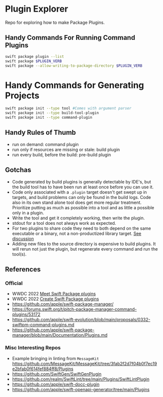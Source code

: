 # Plugin Explorer


Repo for exploring how to make Package Plugins.
            
## Handy Commands For Running Command Plugins 

```bash
swift package plugin --list
swift package $PLUGIN_VERB
swift package --allow-writing-to-package-directory $PLUGIN_VERB
```

# Handy Commands for Generating Projects

```bash
swift package init --type tool #Comes with argument parser
swift package init --type build-tool-plugin
swift package init --type command-plugin
```

## Handy Rules of Thumb

- run on demand: command plugin
- run only if resources are missing or stale: build plugin
- run every build, before the build: pre-build plugin


## Gotchas

- Code generated by build plugins is generally detectable by IDE's, but the build tool has to have been run at least once before you can use it.
- Code only associated with a `.plugin` target doesn't get swept up in targets, and build problems can only be found in the build logs. Code also in its own stand alone tool does get more regular treatment. Prioritize putting as much as possible into a tool and as little a possible only in a plugin. 
- Write the tool and get it completely working, then write the plugin.
- stdout for a tool does not always work as expected. 
- For two plugins to share code they need to both depend on the same executable or a binary, not a non-productized library target. [See discussion](https://forums.swift.org/t/difficulty-sharing-code-between-swift-package-manager-plugins/61690/3)
- Adding new files to the source directory is expensive to build plugins. It will rerun not just the plugin, but regenerate every command and run the tool(s). 

            
## References

### Official
- WWDC 2022 [Meet Swift Package plugins](https://developer.apple.com/videos/play/wwdc2022/110359)
- WWDC 2022 [Create Swift Package plugins](https://developer.apple.com/videos/play/wwdc2022/110401/)
- https://github.com/apple/swift-package-manager/
- https://forums.swift.org/t/pitch-package-manager-command-plugins/53172
- https://github.com/apple/swift-evolution/blob/main/proposals/0332-swiftpm-command-plugins.md
- https://github.com/apple/swift-package-manager/blob/main/Documentation/Plugins.md


### Misc Interesting Repos
- Example bringing in linting from `MessageKit` https://github.com/MessageKit/MessageKit/tree/3fab2f2d7f04b0f7ec19e2bfab0f614fef884ff8/Plugins
- https://github.com/SwiftGen/SwiftGenPlugin
- https://github.com/realm/SwiftLint/tree/main/Plugins/SwiftLintPlugin
- https://github.com/apple/swift-docc-plugin
- https://github.com/apple/swift-openapi-generator/tree/main/Plugins
